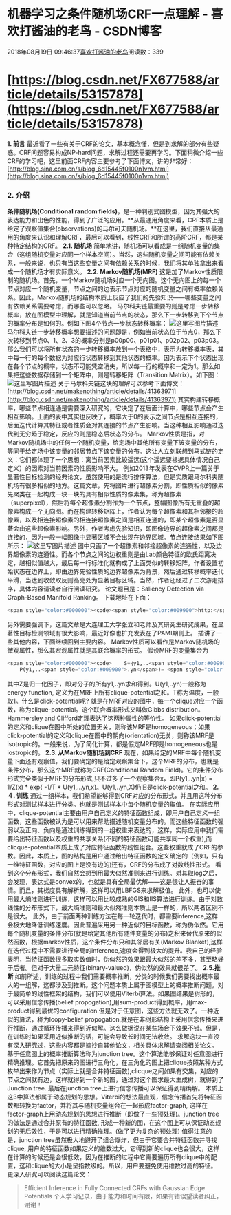 
# 机器学习之条件随机场CRF一点理解 - 喜欢打酱油的老鸟 - CSDN博客


2018年08月19日 09:46:37[喜欢打酱油的老鸟](https://me.csdn.net/weixin_42137700)阅读数：339


# [https://blog.csdn.net/FX677588/article/details/53157878](https://blog.csdn.net/FX677588/article/details/53157878)
**1. 前言**
最近看了一些有关于CRF的论文，基本概念懂，但是到求解的部分有些疑惑。CRF问题容易构成NP-hard问题，求解过程还需要再学习。下面稍微介绍一些CRF的学习吧，这里前面CRF内容主要参考了下面博文，讲的非常好：
[http://blog.sina.com.cn/s/blog_6d15445f0100n1vm.html](http://blog.sina.com.cn/s/blog_6d15445f0100n1vm.html)
### 2. 介绍
**条件随机场(Conditional random fields)**，是一种判别式图模型，因为其强大的表达能力和出色的性能，得到了广泛的应用。**从最通用角度来看，CRF本质上是给定了观察值集合(observations)的马尔可夫随机场。**在这里，我们直接从最通用的角度来认识和理解CRF，最后可以看到，线性CRF和所谓的高阶CRF，都是某种特定结构的CRF。
**2.1. 随机场**
简单地讲，随机场可以看成是一组随机变量的集合（这组随机变量对应同一个样本空间）。当然，这些随机变量之间可能有依赖关系，一般来说，也只有当这些变量之间有依赖关系的时候，我们将其单独拿出来看成一个随机场才有实际意义。
**2.2. Markov随机场(MRF)**
这是加了Markov性质限制的随机场。首先，一个Markov随机场对应一个无向图。这个无向图上的每一个节点对应一个随机变量，节点之间的边表示节点对应的随机变量之间有概率依赖关系。因此，Markov随机场的结构本质上反应了我们的先验知识——哪些变量之间有依赖关系需要考虑，而哪些可以忽略。
马尔科夫链最重要的则是考虑一步转移概率，放在图模型中理解，就是知道当前节点的状态，那么下一步转移到下个节点的概率分布是如何的。例如下图4个节点一步状态转移概率：
![这里写图片描述](https://img-blog.csdn.net/20161114130136516)
马尔科夫链一步转移概率想要描述的问题即是，例如当前状态位于节点0，那么下次转移到节点0、1、2、3的概率分别是p00p00、p01p01、p02p02、p03p03。那么我们可以将所有状态的一步转移概率放到一个表格中，表示为转移概率表，其中每一行的每个数据为对应行状态转移到其他状态的概率。因为表示下个状态出现在各个节点的概率，状态不可能凭空消失，所以每一行的概率和一定为1。那么如果把这些数据存储到一个矩阵中，则是转移矩阵（Transition Matrix）。如下图：
![这里写图片描述](https://img-blog.csdn.net/20161114132633959)
关于马尔科夫链这块的理解可以参考下面博文：
[http://blog.csdn.net/makenothing/article/details/41363971](http://blog.csdn.net/makenothing/article/details/41363971)
其实构建转移概率，哪些节点相连通是需要深入研究的，它决定了在后面计算中，哪些节点会产生相互影响。上面的表中其实也反映了，概率大于0的表示之间节点是相互连接的，后面迭代计算其特征或者性质会对其连接的节点产生影响。当这种相互影响通过迭代到无穷趋于稳定，反应的则是稳态后状态的分布。
Markov性质是指，对Markov随机场中的任何一个随机变量，给定场中其他所有变量下该变量的分布，等同于给定场中该变量的邻居节点下该变量的分布。这让人立刻联想到马式链的定义：它们都体现了一个思想：离当前因素比较遥远(这个遥远要根据具体情况自己定义）的因素对当前因素的性质影响不大。
例如2013年发表在CVPR上一篇关于显著性目标检测的经典论文，虽然使用的是流行排序算法，但是实质跟马尔科夫随机场有很多相似的地方。这篇文章，先将图片进行超像素分割，即性质相似的像素先聚类在一起构成一块一块的具有相似性质的像素集，称为超像素（superpixel），然后将每个超像素分割作为一个节点，整幅图像所有无重叠的超像素构成一个无向图。而在构建转移矩阵上，作者认为每个超像素和其相邻接的超像素，以及相连接超像素的相连接超像素之间是相互连通的，即某个超像素是否显著会由这些超像素影响。另外，作者考虑先验知识，即图像边界的超像素之间都是连接的，因为一般一幅图像中显著区域不会出现在边界区域。节点连接结果如下图所示：
![这里写图片描述](https://img-blog.csdn.net/20161114134333358)
图中只画了一个超像素和邻接超像素的连通性，以及边界超像素的连通性。而各个节点之间的边权重则是由Lab颜色特征的欧氏距离决定，越相似值越大，最后每一行标准化就构成了上面类似的转移矩阵。作者设置初始状态在边界上，即由边界先验性质的边界超像素为背景，然后通过转移概率迭代平滑，当达到收敛取反则高亮处为显著目标区域。当然，作者还经过了二次游走排序，具体内容请读者自行阅读研究。
论文题目是：Saliency Detection via Graph-Based Manifold Ranking。
下载地址在下面：
```python
<span style="color:#000000"><code><span style="color:#009900">http:</span>/<span style="color:#008800">/202.118.75.4/lu</span><span style="color:#008800">/Paper/</span><span style="color:#009900">CVPR2013</span>/cvpr13_saliency_final.pdf</code></span>
```
另外需要强调下，这篇文章是大连理工大学张立和老师及其研究生研究成果，在显著性目标检测领域有很大影响，最近好像也扩充发表在了PAMI期刊上。
插讲了一些其他内容，下面继续回到主要内容。
Markov性质可以看作是Markov随机场的微观属性，那么其宏观属性就是其联合概率的形式。
假设MRF的变量集合为
```python
<span style="color:#000000"><code>    S=｛y1,..<span style="color:#009900">.yn</span>},
    P(y1,..<span style="color:#009900">.yn</span>)= <span style="color:#006666">1</span>/<span style="color:#4f4f4f">Z</span> * exp{-<span style="color:#006666">1</span>/T * U(y1,.<span style="color:#009900">.yn</span>)}</code></span>
```
其中Z是归一化因子，即对分子的所有y1,..yn求和得到。U(y1,..yn)一般称为energy function, 定义为在MRF上所有clique-potential之和。T称为温度，一般取1。什么是click-potential呢? 就是在MRF对应的图中，每一个clique对应一个函数，称为clique-potential。这个联合概率形式又叫做Gibbs distribution。Hammersley and Clifford定理表达了这两种属性的等价性。
如果click-potential的定义和clique在图中所处的位置无关，则称该MRF是homogeneous；如果click-potential的定义和clique在图中的朝向(orientation)无关，则称该MRF是isotropic的。一般来说，为了简化计算，都是假定MRF即是homogeneous也是iostropic的。
**2.3. 从Markov随机场到CRF**
现在，如果给定的MRF中每个随机变量下面还有观察值，我们要确定的是给定观察集合下，这个MRF的分布，也就是条件分布，那么这个MRF就称为CRF(Conditional Random Field)。它的条件分布形式完全类似于MRF的分布形式,只不过多了一个观察集合x，即P(y1,..yn|x) = 1/Z(x) * exp{ -1/T * U(y1,…yn,x)。U(y1,..yn,X)仍旧是click-potential之和。
**2.４. 训练**
通过一组样本，我们希望能够得到CRF对应的分布形式，并且用这种分布形式对测试样本进行分类。也就是测试样本中每个随机变量的取值。
在实际应用中，clique-potential主要由用户自己定义的特征函数组成，即用户自己定义一组函数，这些函数被认为是可以用来帮助描述随机变量分布的。而这些特征函数的强弱以及正向、负向是通过训练得到的一组权重来表达的，这样，实际应用中我们需要给出特征函数以及权重的共享关系(不同的特征函数可能共享同一个权重),而clicque-potential本质上成了对应特征函数的线性组合。这些权重就成了CRF的参数。因此，本质上，图的结构是用户通过给出特征函数的定义确定的（例如，只有一维特征函数，对应的图上是没有边的)还有，CRF的分布成了对数线性形式。
看到这个分布形式，我们自然会想到用最大似然准则来进行训练。对其取log之后，会发现，表达式是convex的，也就是具有全局最优解——这是很让人振奋的事情。而且，其梯度具有解析解，这样可以用LBFGS来求解极值。
此外，也可以使用最大熵准则进行训练，这样可以用比较成熟的GIS和IIS算法进行训练。由于对数线性的分布形式下，最大熵准则和最大似然准则本质上是一样的，所以两者区别不是很大。
此外，由于前面两种训练方法在每一轮迭代时，都需要inference,这样会极大地降低训练速度。因此普遍采用另一种近似的目标函数，称为伪似然。它用每个随机变量的条件分布(就是给定其他所有随件变量的分布)之积来替代原来的似然函数，根据markov性质，这个条件分布只和其邻居有关(Markov Blanket),这样在迭代过程中不需要进行全局的inference,速度会得到极大的提升。我自己的经验表明，当特征函数很多取实数值时，伪似然的效果跟最大似然的差不多，甚至略好于后者。但对于大量二元特征(binary-valued)，伪似然的效果就很差了。
**2.5.推断**
如前所述，训练的过程中我们需要概率推断，分类的时候我们需要找出概率最大的一组解，这都涉及到推断。这个问题本质上属于图模型上的概率推断问题。对于最简单的线性框架的结构，我们可以使用Viterbi算法。如果图结果是树形的，可以采用信念传播(belief propogation),用sum-product得到概率，用max-product得到最优的configuration.但是对于任意图，这些方法就无效了。一种近似的算法，称为loopy-belief propogation,就是在非树形结构上采用信念传播来进行推断，通过循环传播来得到近似解。这么做据说在某些场合下效果不错。但是，在训练时如果采用近似推断的话，可能会导致长时间无法收敛。
求解这块一直没有深入研究过，这些内容都是摘抄自其他论文，相关具体求解请查阅相关论文。
基于任意图上的概率推断算法称为junction tree。这个算法能够保证对任意图进行精确推理。它首先把原来的图进行三角化，在三角化的图上把clique按照某种方式枚举出来作为节点（实际上就是合并特征函数),clicque之间如果有交集，对应的节点之间就有边，这样就得到一个新的图，通过对这个图求最大生成树，就得到了Junction tree. 最后在junction tree上进行信念传播可以保证得到精确解。
本质上这3中算法都属于动态规划的思想。Viterbi的想法最直观，信念传播首先将特征函数都转换为factor，并将其与随机变量组合在一起形成factor-graph, 这样在factor-graph上用动态规划的思想进行推断（即做了一些预处理)。junction tree的做法是通过合并原有的特征函数, 形成一种新的图，在这个图上可以保证动态规划的无后效性，于是可以进行精确推理。(做了更为复杂的预处理)
值得注意的是，junction tree虽然极大地避开了组合爆炸，但由于它要合并特征函数并寻找clique, 用户的特征函数如果定义的维数过大，它得到新的clique也会很大，这样在计算的时候还是会很低效，因为在推断的过程中它需要遍历所有clique中的配置，这和clique的大小是呈指数级的。所以，用户要避免使用维数过高的特征。
更深入研究可以阅读这篇论文：
> Efficient Inference in Fully Connected CRFs with Gaussian Edge Potentials
个人学习记录，由于能力和时间有限，如果有错误望读者纠正，谢谢！

